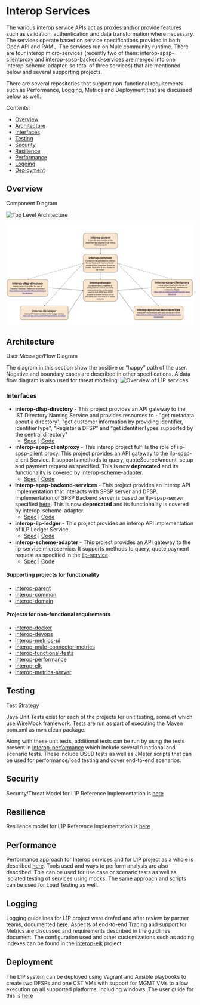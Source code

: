 # Interop Services

The various interop service APIs act as proxies and/or provide features such as validation, authentication and data transformation where necessary. The services operate based on service specifications provided in both Open API and RAML. The services run on Mule community runtime. There are four interop micro-services (recently two of them: interop-spsp-clientproxy and interop-spsp-backend-services are merged into one interop-scheme-adapter, so total of three services) that are mentioned below and several supporting projects.

There are several repositories that support non-functional requitements such as Performance, Logging, Metrics and Deployment that are discussed below as well.

Contents:

* [Overview](#overview)
* [Architecture](#architecture)
* [Interfaces](#interfaces)
* [Testing](#testing)
* [Security](#security)
* [Resilience](#resilience)
* [Performance](#performance)
* [Logging](#logging)
* [Deployment](#deployment)

## Overview
Component Diagram

![Top Level Architecture](./TopLevelArchitecture-ComponentsAndServicesHostedInMule.png)

![Overview of mule services](./Interop_projects_overview.png)

## Architecture
User Message/Flow Diagram

The diagram in this section show the positive or “happy” path of the user. Negative and boundary cases are described in other specifications. A data flow diagram is also used for threat modeling.
![Overview of L1P services](./L1p_projects_overview.png)

### Interfaces
- **interop-dfsp-directory** - This project provides an API gateway to the IST Directory Naming Service and provides resources to - "get metadata about a directory", "get customer information by providing identifier, identifierType", "Register a DFSP" and "get identifierTypes supported by the central directory"
    - [Spec](https://github.com/LevelOneProject/interop-dfsp-directory/blob/master/README.md) | [Code](https://github.com/LevelOneProject/interop-dfsp-directory)
- **interop-spsp-clientproxy** - This interop project fulfills the role of ilp-spsp-client proxy. This project provides an API gateway to the ilp-spsp-client Service. It supports methods to query, quoteSourceAmount, setup and payment request as specified. This is now **deprecated** and its functionality is covered by interop-scheme-adapter.
    - [Spec](https://github.com/LevelOneProject/interop-spsp-clientproxy/blob/master/README.md) | [Code](https://github.com/LevelOneProject/interop-spsp-clientproxy)
- **interop-spsp-backend-services** - This project provides an interop API implementation that interacts with SPSP server and DFSP. Implementation of SPSP Backend server is based on ilp-spsp-server specified [here](https://github.com/LevelOneProject/ilp-spsp-server). This is now **deprecated** and its functionality is covered by interop-scheme-adapter.
    - [Spec](https://github.com/LevelOneProject/interop-spsp-backend-services/blob/master/README.md) | [Code](https://github.com/LevelOneProject/interop-spsp-backend-services)
- **interop-ilp-ledger** - This project provides an interop API implementation of ILP Ledger Service.
    - [Spec](https://github.com/LevelOneProject/interop-ilp-ledger/blob/master/README.md) | [Code](https://github.com/LevelOneProject/interop-ilp-ledger)
- **interop-scheme-adapter** - This project provides an API gateway to the ilp-service microservice. It supports methods to query, quote,payment request as specified in the [ilp-service](https://github.com/LevelOneProject/ilp-service).
    - [Spec](https://github.com/LevelOneProject/interop-scheme-adapter/blob/master/README.md) | [Code](https://github.com/LevelOneProject/interop-scheme-adapter)

#### Supporting projects for functionality
* [interop-parent](https://github.com/LevelOneProject/interop-parent)
* [interop-common](https://github.com/LevelOneProject/interop-common)
* [interop-domain](https://github.com/LevelOneProject/interop-domain)

#### Projects for non-functional requirements
* [interop-docker](https://github.com/LevelOneProject/interop-docker)
* [interop-devops](https://github.com/LevelOneProject/interop-devops)
* [interop-metrics-ui](https://github.com/LevelOneProject/interop-metrics-ui)
* [interop-mule-connector-metrics](https://github.com/LevelOneProject/interop-mule-connector-metrics)
* [interop-functional-tests](https://github.com/LevelOneProject/interop-functional-tests)
* [interop-performance](https://github.com/LevelOneProject/interop-performance)
* [interop-elk](https://github.com/LevelOneProject/interop-elk)
* [interop-metrics-server](https://github.com/LevelOneProject/interop-metrics-server)

## Testing
Test Strategy

Java Unit Tests exist for each of the projects for unit testing, some of which use WireMock framework. Tests are run as part of executing the Maven pom.xml as mvn clean package.

Along with these unit tests, additional tests can be run by using the tests present in [interop-performance](https://github.com/LevelOneProject/interop-performance/tree/master/JMeter) which include several functional and scenario tests. These include USSD tests as well as JMeter scripts that can be used for performance/load testing and cover end-to-end scenarios.

## Security

Security/Threat Model for L1P Reference Implementation is [here](https://www.dropbox.com/home/Level%20One%20OSS%20Team%20Share/Discussion%20Docs?preview=ThreatModel_LevelOneProject.docx)

## Resilience

Resilience model for L1P Reference Implementation is [here](https://www.dropbox.com/home/Level%20One%20OSS%20Team%20Share/Discussion%20Docs/Non%20Functional%20Requirements?preview=rmaworkbook+with+Fixes.xlsx)

## Performance

Performance approach for Interop services and for L1P project as a whole is described [here](./L1P%20Performance%20Test.md). Tools used and ways to perform analysis are also described. This can be used for use case or scenario tests as well as isolated testing of services using mocks. The same approach and scripts can be used for Load Testing as well.

## Logging

Logging guidelines for L1P project were drafed and after review by partner teams, documented [here](./logging-guidelines.md). Aspects of end-to-end Tracing and support for Metrics are discussed and requirements described in the guidlines document. The configuration used and other customizations such as adding indexes can be found in the [interop-elk](https://github.com/LevelOneProject/interop-elk) project.

## Deployment

The L1P system can be deployed using Vagrant and Ansible playbooks to create two DFSPs and one CST VMs with support for MGMT VMs to allow execution on all supported platforms, including windows. The user guide for this is [here](https://github.com/LevelOneProject/interop-devops/blob/master/USERGUIDE.md)
